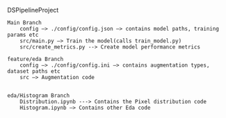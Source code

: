 DSPipelineProject

	Main Branch
		config —> ./config/config.json —> contains model paths, training params etc
		src/main.py —> Train the model(calls train_model.py)
		src/create_metrics.py --> Create model performance metrics 
	
	feature/eda Branch
		config —> ./config/config.ini —> contains augmentation types, dataset paths etc
		src —> Augmentation code
		
	
	eda/Histogram Branch
		Distribution.ipynb ---> Contains the Pixel distribution code
		Histogram.ipynb —> Contains other Eda code 
